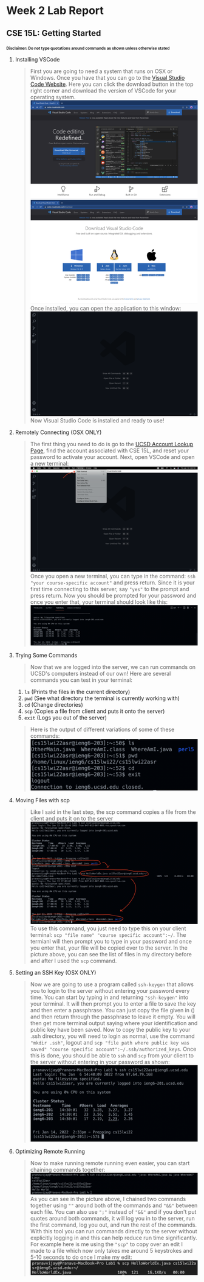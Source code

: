 # Week 2 Lab Report
## CSE 15L: Getting Started

<font size="1">**Disclaimer: Do not type quotations around commands as shown unless otherwise stated**</font>
1. Installing VSCode
    >First you are going to need a system that runs on OSX or Windows. Once you have that you can go to the [Visual Studio Code Website](https://code.visualstudio.com/). Here you can click the download button in the top right corner and download the version of VSCode for your operating system. ![Image](VSCode1.png) ![Image](VSCode2.png)
    Once installed, you can open the application to this window: ![Image](VSCode3.png) Now Visual Studio Code is installed and ready to use!
    >
2. Remotely Connecting (OSX ONLY)
    >The first thing you need to do is go to the [UCSD Account Lookup Page](https://sdacs.ucsd.edu/~icc/index.php), find the account associated with CSE 15L, and reset your password to activate your account. Next, open VSCode and open a new terminal: ![Image](VSCode4.png)
    Once you open a new terminal, you can type in the command: ```ssh "your course-specific account"``` and press return. Since it is your first time connecting to this server, say ```"yes"``` to the prompt and press return. Now you should be prompted for your password and once you enter that, your terminal should look like this: ![Image](VSCode5.png)
    >
3. Trying Some Commands
    >Now that we are logged into the server, we can run commands on UCSD's computers instead of our own! Here are several commands you can test in your terminal:
    >
    1. ```ls``` (Prints the files in the current directory)
    2. ```pwd``` (See what directory the terminal is currently working with)
    3. ```cd``` (Change directories)
    4. ```scp``` (Copies a file from client and puts it onto the server)
    5. ```exit``` (Logs you out of the server)

    >Here is the output of different variations of some of these commands:![Image](VSCode6.png)
    >

4. Moving Files with scp
    >Like I said in the last step, the scp command copies a file from the client and puts it on to the server![Image](VSCode7.png)
    To use this command, you just need to type this on your client terminal: ```scp "file name" "course specific account":~/```. The termianl will then prompt you to type in your password and once you enter that, your file will be copied over to the server. In the picture above, you can see the list of files in my directory before and after I used the ```scp``` command.
    >
5. Setting an SSH Key (OSX ONLY)
    >Now we are going to use a program called ```ssh-keygen``` that allows you to login to the server without entering your password every time. You can start by typing in and returning ```"ssh-keygen"``` into your terminal. It will then prompt you to enter a file to save the key and then enter a passphrase. You can just copy the file given in () and then return through the passphrase to leave it empty. You will then get more terminal output saying where your identification and public key have been saved. Now to copy the public key to your .ssh directory, you will need to login as normal, use the command ```"mkdir .ssh"```, logout and ```scp "file path where public key was saved" "course specific account":~/.ssh/authorized_keys```. Once this is done, you should be able to ```ssh``` and ```scp``` from your client to the server without entering in your password as shown:![Image](VSCode8.png)
    >
6. Optimizing Remote Running
    >Now to make running remote running even easier, you can start chaining commands together:![Image](VSCode9.png)As you can see in the picture above, I chained two commands together using ```""``` around both of the commands and ```"&&"``` between each file. You can also use ```";"``` instead of ```"&&"``` and if you don't put quotes around both commands, it will log you in to the server, run the first command, log you out, and run the rest of the commands. With this tool you can run commands directly to the server without explicitly logging in and this can help reduce run time significantly. For example here is me using the ```"scp"``` to copy over an edit I made to a file which now only takes me around 5 keystrokes and 5-10 seconds to do once I make my edit: ![Image](VSCode10.png) 
    >